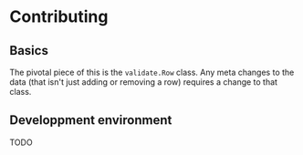 # Contributing 

## Basics
The pivotal piece of this is the `validate.Row` class. 
Any meta changes to the data (that isn't just adding or removing a row) requires a change to that class.

## Developpment environment
TODO
